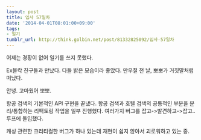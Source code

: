 ```yaml
---
layout: post
title: 입사 57일차
date: '2014-04-01T08:01:00+09:00'
tags:
- 일기
tumblr_url: http://think.golbin.net/post/81332825092/입사-57일차
---
```

어제는 경황이 없어 일기를 쓰지 못했다.

Ex블칵 친구들과 만났다. 다들 밝은 모습이라 좋았다.
만우절 전 날, 뽀뽀가 거짓말처럼 떠났다.

안녕. 고마웠어 뽀뽀.


항공 검색의 기본적인 API 구현을 끝냈다.
항공 검색과 호텔 검색의 공통적인 부분을 분리/통합하는 리팩토링 작업을 일부 진행했다.
여러가지 버그를 잡고->발견하고->잡고.. 루프에 돌입했다.

캐싱 관련한 크리티컬한 버그가 하나 있는데 재현이 쉽지 않아서 괴로워하고 있는 중.

